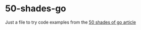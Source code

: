 # 50-shades-go
Just a file to try code examples from the [50 shades of go article](http://devs.cloudimmunity.com/gotchas-and-common-mistakes-in-go-golang/index.html)
